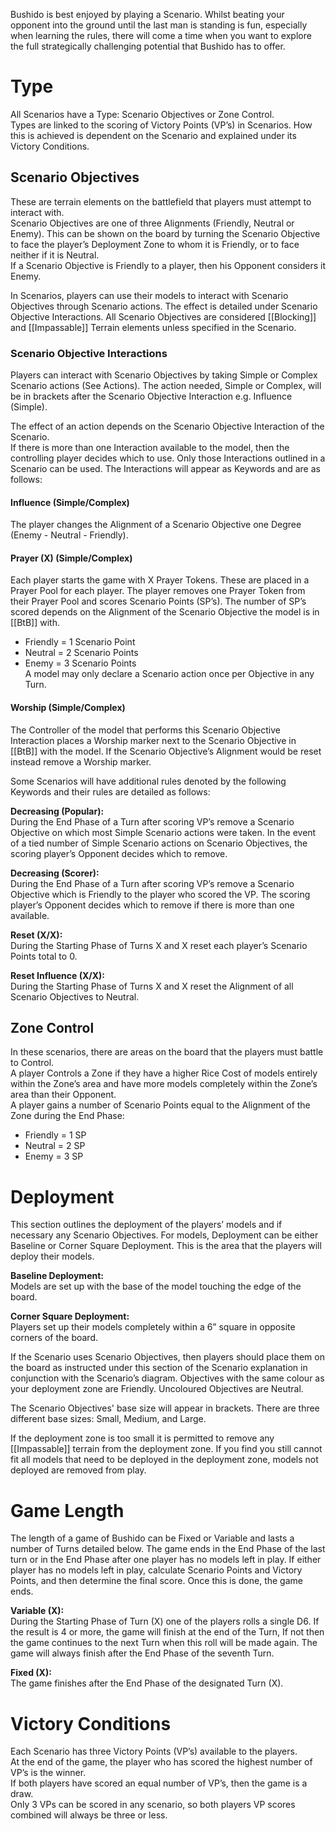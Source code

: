 Bushido is best enjoyed by playing a Scenario. Whilst beating your opponent into the ground until the last man is standing is fun, especially when learning the rules, there will come a time when you want to explore the full strategically challenging potential that Bushido has to offer.

# Type
All Scenarios have a Type: Scenario Objectives or Zone Control.  
Types are linked to the scoring of Victory Points (VP’s) in Scenarios. How this is achieved is dependent on the Scenario and explained under its Victory Conditions.  
## Scenario Objectives
These are terrain elements on the battlefield that players must attempt to interact with.  
Scenario Objectives are one of three Alignments (Friendly, Neutral or Enemy). This can be shown on the board by turning the Scenario Objective to face the player’s Deployment Zone to whom it is Friendly, or to face neither if it is Neutral.  
If a Scenario Objective is Friendly to a player, then his Opponent considers it Enemy.  

In Scenarios, players can use their models to interact with Scenario Objectives through Scenario actions. The effect is detailed under Scenario Objective Interactions. All Scenario Objectives are considered [[Blocking]] and [[Impassable]] Terrain elements unless specified in the Scenario.  
### Scenario Objective Interactions
Players can interact with Scenario Objectives by taking Simple or Complex Scenario actions (See Actions). The action needed, Simple or Complex, will be in brackets after the Scenario Objective Interaction e.g. Influence (Simple).  

The effect of an action depends on the Scenario Objective Interaction of the Scenario.  
If there is more than one Interaction available to the model, then the controlling player decides which to use. Only those Interactions outlined in a Scenario can be used. The Interactions will appear as Keywords and are as follows:
#### Influence (Simple/Complex)
The player changes the Alignment of a Scenario Objective one Degree (Enemy - Neutral - Friendly).
#### Prayer (X) (Simple/Complex)
Each player starts the game with X Prayer Tokens. These are placed in a Prayer Pool for each player. The player removes one Prayer Token from their Prayer Pool and scores Scenario Points (SP’s). The number of SP’s scored depends on the Alignment of the Scenario Objective the model is in [[BtB]] with.  
- Friendly = 1 Scenario Point
- Neutral = 2 Scenario Points
- Enemy = 3 Scenario Points  
A model may only declare a Scenario action once per Objective in any Turn.  
#### Worship (Simple/Complex)
The Controller of the model that performs this Scenario Objective Interaction places a Worship marker next to the Scenario Objective in [[BtB]] with the model. If the Scenario Objective’s Alignment would be reset instead remove a Worship marker.  

Some Scenarios will have additional rules denoted by the following Keywords and their rules are detailed as follows:

**Decreasing (Popular):**  
During the End Phase of a Turn after scoring VP’s remove a Scenario Objective on which most Simple Scenario actions were taken. In the event of a tied number of Simple Scenario actions on Scenario Objectives, the scoring player’s Opponent decides which to remove.

**Decreasing (Scorer):**  
During the End Phase of a Turn after scoring VP’s remove a Scenario Objective which is Friendly to the player who scored the VP. The scoring player’s Opponent decides which to remove if there is more than one available.  

**Reset (X/X):**  
During the Starting Phase of Turns X and X reset each player’s Scenario Points total to 0.  

**Reset Influence (X/X):**  
During the Starting Phase of Turns X and X reset the Alignment of all Scenario Objectives to Neutral.  
## Zone Control
In these scenarios, there are areas on the board that the players must battle to Control.  
A player Controls a Zone if they have a higher Rice Cost of models entirely within the Zone’s area and have more models completely within the Zone’s area than their Opponent.  
A player gains a number of Scenario Points equal to the Alignment of the Zone during the End Phase:
- Friendly = 1 SP
- Neutral = 2 SP
- Enemy = 3 SP
# Deployment
This section outlines the deployment of the players’ models and if necessary any Scenario Objectives. For models, Deployment can be either Baseline or Corner Square Deployment. This is the area that the players will deploy their models.  

**Baseline Deployment:**  
Models are set up with the base of the model touching the edge of the board. 

**Corner Square Deployment:**  
Players set up their models completely within a 6” square in opposite corners of the board.

If the Scenario uses Scenario Objectives, then players should place them on the board as instructed under this section of the Scenario explanation in conjunction with the Scenario’s diagram. Objectives with the same colour as your deployment zone are Friendly. Uncoloured Objectives are Neutral.  

The Scenario Objectives' base size will appear in brackets. There are three different base sizes: Small, Medium, and Large.  

If the deployment zone is too small it is permitted to remove any [[Impassable]] terrain from the deployment zone. If you find you still cannot fit all models that need to be deployed in the deployment zone, models not deployed are removed from play.  

# Game Length
The length of a game of Bushido can be Fixed or Variable and lasts a number of Turns detailed below. The game ends in the End Phase of the last turn or in the End Phase after one player has no models left in play. If either player has no models left in play, calculate Scenario Points and Victory Points, and then determine the final score. Once this is done, the game ends.  

**Variable (X):**  
During the Starting Phase of Turn (X) one of the players rolls a single D6. If the result is 4 or more, the game will finish at the end of the Turn, If not then the game continues to the next Turn when this roll will be made again. The game will always finish after the End Phase of the seventh Turn.  

**Fixed (X):**  
The game finishes after the End Phase of the designated Turn (X).  

# Victory Conditions
Each Scenario has three Victory Points (VP’s) available to the players.  
At the end of the game, the player who has scored the highest number of VP’s is the winner.  
If both players have scored an equal number of VP’s, then the game is a draw.  
Only 3 VPs can be scored in any scenario, so both players VP scores combined will always be three or less.  

